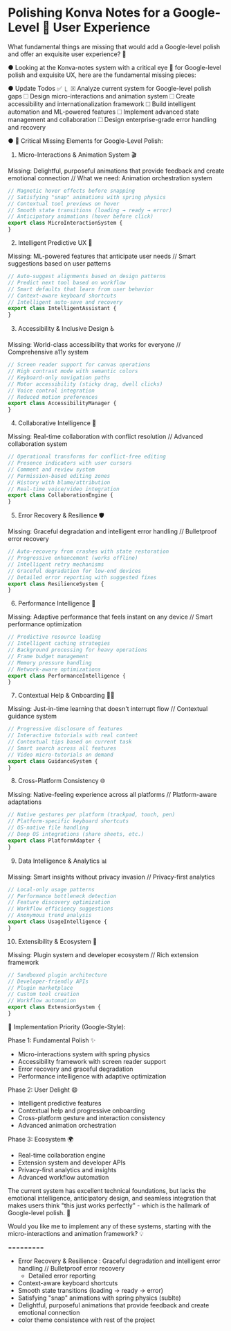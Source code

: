 # Polishing Konva Notes for a Google-Level 🌟 User Experience

What fundamental things are missing that would add a Google-level polish and offer an exquisite user experience? 🤔

● Looking at the Konva-notes system with a critical eye 👀 for Google-level polish and exquisite UX, here are the fundamental missing pieces:

● Update Todos ✅
  ⎿  ☒ Analyze current system for Google-level polish gaps
     ☐ Design micro-interactions and animation system
     ☐ Create accessibility and internationalization framework
     ☐ Build intelligent automation and ML-powered features
     ☐ Implement advanced state management and collaboration
     ☐ Design enterprise-grade error handling and recovery

● 🎯 Critical Missing Elements for Google-Level Polish:

  1. Micro-Interactions & Animation System 🎬

  Missing: Delightful, purposeful animations that provide feedback and create emotional connection
  // What we need: Animation orchestration system
  ```typescript
  // Magnetic hover effects before snapping
  // Satisfying "snap" animations with spring physics
  // Contextual tool previews on hover
  // Smooth state transitions (loading → ready → error)
  // Anticipatory animations (hover before click)
  export class MicroInteractionSystem {
  }
  ```

  2. Intelligent Predictive UX 🧠

  Missing: ML-powered features that anticipate user needs
  // Smart suggestions based on user patterns
  ```typescript
  // Auto-suggest alignments based on design patterns
  // Predict next tool based on workflow
  // Smart defaults that learn from user behavior
  // Context-aware keyboard shortcuts
  // Intelligent auto-save and recovery
  export class IntelligentAssistant {
  }
  ```

  3. Accessibility & Inclusive Design ♿

  Missing: World-class accessibility that works for everyone
  // Comprehensive a11y system
  ```typescript
  // Screen reader support for canvas operations
  // High contrast mode with semantic colors
  // Keyboard-only navigation paths
  // Motor accessibility (sticky drag, dwell clicks)
  // Voice control integration
  // Reduced motion preferences
  export class AccessibilityManager {
  }
  ```

  4. Collaborative Intelligence 🤝

  Missing: Real-time collaboration with conflict resolution
  // Advanced collaboration system
  ```typescript
  // Operational transforms for conflict-free editing
  // Presence indicators with user cursors
  // Comment and review system
  // Permission-based editing zones
  // History with blame/attribution
  // Real-time voice/video integration
  export class CollaborationEngine {
  }
  ```

  5. Error Recovery & Resilience 🛡️

  Missing: Graceful degradation and intelligent error handling
  // Bulletproof error recovery
  ```typescript
  // Auto-recovery from crashes with state restoration
  // Progressive enhancement (works offline)
  // Intelligent retry mechanisms
  // Graceful degradation for low-end devices
  // Detailed error reporting with suggested fixes
  export class ResilienceSystem {
  }
  ```

  6. Performance Intelligence 🚀

  Missing: Adaptive performance that feels instant on any device
  // Smart performance optimization
  ```typescript
  // Predictive resource loading
  // Intelligent caching strategies
  // Background processing for heavy operations
  // Frame budget management
  // Memory pressure handling
  // Network-aware optimizations
  export class PerformanceIntelligence {
  }
  ```

  7. Contextual Help & Onboarding 🙋‍♀️

  Missing: Just-in-time learning that doesn't interrupt flow
  // Contextual guidance system
  ```typescript
  // Progressive disclosure of features
  // Interactive tutorials with real content
  // Contextual tips based on current task
  // Smart search across all features
  // Video micro-tutorials on demand
  export class GuidanceSystem {
  }
  ```

  8. Cross-Platform Consistency 🌐

  Missing: Native-feeling experience across all platforms
  // Platform-aware adaptations
  ```typescript
  // Native gestures per platform (trackpad, touch, pen)
  // Platform-specific keyboard shortcuts
  // OS-native file handling
  // Deep OS integrations (share sheets, etc.)
  export class PlatformAdapter {
  }
  ```

  9. Data Intelligence & Analytics 📊

  Missing: Smart insights without privacy invasion
  // Privacy-first analytics
  ```typescript
  // Local-only usage patterns
  // Performance bottleneck detection
  // Feature discovery optimization
  // Workflow efficiency suggestions
  // Anonymous trend analysis
  export class UsageIntelligence {
  }
  ```

  10. Extensibility & Ecosystem 🧩

  Missing: Plugin system and developer ecosystem
  // Rich extension framework
  ```typescript
  // Sandboxed plugin architecture
  // Developer-friendly APIs
  // Plugin marketplace
  // Custom tool creation
  // Workflow automation
  export class ExtensionSystem {
  }
  ```

  🚀 Implementation Priority (Google-Style):

  Phase 1: Fundamental Polish ✨
  - Micro-interactions system with spring physics
  - Accessibility framework with screen reader support
  - Error recovery and graceful degradation
  - Performance intelligence with adaptive optimization

  Phase 2: User Delight 😄
  - Intelligent predictive features
  - Contextual help and progressive onboarding
  - Cross-platform gesture and interaction consistency
  - Advanced animation orchestration

  Phase 3: Ecosystem 🌍
  - Real-time collaboration engine
  - Extension system and developer APIs
  - Privacy-first analytics and insights
  - Advanced workflow automation

  The current system has excellent technical foundations, but lacks the emotional intelligence, anticipatory design, and seamless integration that makes users think "this just works perfectly" - which is the hallmark of Google-level polish. 🎯

  Would you like me to implement any of these systems, starting with the micro-interactions and animation framework? 💡







=========
- Error Recovery & Resilience :  Graceful degradation and intelligent error handling // Bulletproof error recovery
    - Detailed error reporting
- Context-aware keyboard shortcuts    
- Smooth state transitions (loading → ready → error)
- Satisfying "snap" animations with spring physics (sublte)
-  Delightful, purposeful animations that provide feedback and create emotional connection
- color theme consistence with rest of the project
